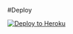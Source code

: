 #Deploy

 <a href="https://heroku.com/deploy?template=https://github.com/evolos/ProjectBish"><img src="https://www.herokucdn.com/deploy/button.png" alt="Deploy to Heroku" target="_blank"/></a>
